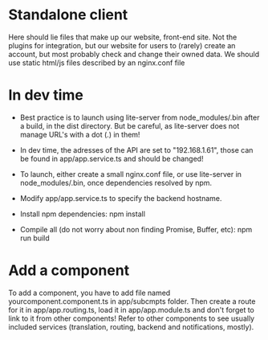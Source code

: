 # Standalone client
Here should lie files that make up our website, front-end site. Not the plugins for integration, but our website for users to (rarely) create an account, but most probably check and change their owned data.
We should use static html/js files described by an nginx.conf file

# In dev time
- Best practice is to launch using lite-server from node_modules/.bin after a build, in the dist directory. But be careful, as lite-server does not manage URL's with a dot (.) in them!
- In dev time, the adresses of the API are set to "192.168.1.61", those can be found in app/app.service.ts and should be changed!
- To launch, either create a small nginx.conf file, or use lite-server in node_modules/.bin, once dependencies resolved by npm.

- Modify app/app.service.ts to specify the backend hostname.
- Install npm dependencies: npm install
- Compile all (do not worry about non finding Promise, Buffer, etc): npm run build

# Add a component
To add a component, you have to add file named yourcomponent.component.ts in app/subcmpts folder. Then create a route for it in app/app.routing.ts, load it in app/app.module.ts and don't forget to link to it from other components!
Refer to other components to see usually included services (translation, routing, backend and notifications, mostly).